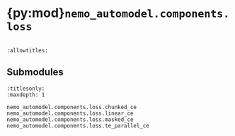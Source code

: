 # {py:mod}`nemo_automodel.components.loss`

```{py:module} nemo_automodel.components.loss
```

```{autodoc2-docstring} nemo_automodel.components.loss
:allowtitles:
```

## Submodules

```{toctree}
:titlesonly:
:maxdepth: 1

nemo_automodel.components.loss.chunked_ce
nemo_automodel.components.loss.linear_ce
nemo_automodel.components.loss.masked_ce
nemo_automodel.components.loss.te_parallel_ce
```
